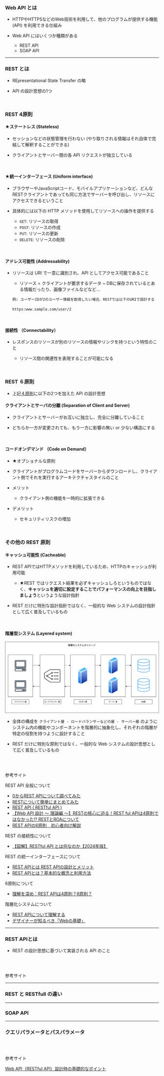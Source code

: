 ### Web API とは

- HTTPやHTTPSなどのWeb技術を利用して、他のプログラムが提供する機能 (API) を利用できる仕組み

- Web API にはいくつか種類がある

    - REST API
    - SOAP API

---

### REST とは

- REpresentational State Transfer の略

- API の設計思想の1つ

<br>

### REST 4原則

#### ★ステートレス (Stateless)

- セッションなどの状態管理を行わない (やり取りされる情報はそれ自体で完結して解釈することができる)

- クライアントとサーバー間の各 API リクエストが独立している

<br>

#### ★統一インターフェース (Uniform interface)

- ブラウザーやJavaScriptコード、モバイルアプリケーションなど、どんなRESTクライアントであっても同じ方法でサーバーを呼び出し、リソースにアクセスできるということ

- 具体的には以下の HTTP メソッドを使用してリソースへの操作を提供する

    - `GET`: リソースの取得
    - `POST`: リソースの作成
    - `PUT`: リソースの更新
    - `DELETE`: リソースの削除

<br>

#### アドレス可能性 (Addressability)

- リソースは URI で一意に識別され、API としてアクセス可能であること

    - リソース = クライアントが要求するデータ ~ DBに保存されているとある情報だったり、画像ファイルなどなど...

    ```
    例: ユーザーIDが2のユーザー情報を取得したい場合、RESTでは以下のURIで設計する

    https:www.sample.com/user/2
    ```

<br>

#### 接続性 （Connectability）

- レスポンスのリソースが別のリソースの情報やリンクを持つという特性のこと

    - リソース間の関連性を表現することが可能になる

<br>

### REST ６原則

- 上記[４原則](#rest-4原則)に以下の2つを加えた API の設計思想

#### クライアントとサーバの分離 (Separation of Client and Server)

- クライアントとサーバーがお互いに独立し、完全に分離していること

- どちらか一方が変更されても、もう一方に影響の無い or 少ない構造にする

<br>

#### コードオンデマンド （Code on Demand）

- ★オプショナルな原則

- クライアントがプログラムコードをサーバーからダウンロードし、クライアント側でそれを実行するアーキテクチャスタイルのこと

- メリット
    - クライアント側の機能を一時的に拡張できる

- デメリット
    - セキュリティリスクの増加

<br>

### その他の REST 原則

#### キャッシュ可能性 (Cacheable)

- REST APIではHTTPメソッドを利用しているため、HTTPのキャッシュが利用可能

    - ★REST ではリクエスト結果を必ずキャッシュしろというものではなく、**キャッシュを適切に設定することでパフォーマンスの向上を目指しましょう**というような設計指針

- REST だけに特別な設計指針ではなく、一般的な Web システムの設計指針として広く普及しているもの

<br>

#### 階層型システム (Layered system)

<img src="./img/REST-Layered-System_.png" />

<br>

- 全体の構成を `クライアント層 - ロードバランサーなどの層 - サーバー層` のようにシステム内の機能やコンポーネントを階層的に抽象化し、それぞれの階層が特定の役割を持つように設計すること

- REST だけに特別な原則ではなく、一般的な Web システムの設計思想として広く普及しているもの

<br>
<br>

参考サイト

REST API 全般について
- [0からREST APIについて調べてみた](https://qiita.com/masato44gm/items/dffb8281536ad321fb08)
- [RESTについて簡単にまとめてみた](https://qiita.com/minisera/items/80318e52463829f1c642)
- [REST API ( RESTful API )](https://www.infraexpert.com/study/sdn09.html)
- [【Web API 設計 〜 理論編 〜】RESTの核心に迫る！REST ful APIは4原則ではなかった!? RESTとROAについて](https://zenn.dev/aiq_dev/articles/48100d5b3f13fe)
- [REST APIの6原則　初心者向け解説](https://qiita.com/Shin_728/items/4f42ef332abdbb25633a#3-キャッシュ可能)

REST の接続性について
- [【図解】RESTful API とは何なのか【2024年版】](https://ramble.impl.co.jp/2886/#toc9)

REST の統一インターフェースについて
- [REST APIとは REST APIの設計とメリット](https://www.talend.com/jp/resources/rest-api/)
- [REST APIとは？基本的な概念と利用方法](https://qiita.com/MaSi1031/items/37b2b59ca9c1a5cceb41#統一インターフェース)

6原則について
- [理解を深め：REST APIは4原則？6原則？](https://apidog.com/jp/blog/rest-api-rules/)

階層化システムについて
- [REST APIについて理解する](https://qiita.com/mutsuki15/items/ed40ebb5cfdb685cb5c5#階層化システム)
- [デザイナーが知るべき「Webの基礎」](https://note.com/_genkisuzuki/n/n0004fde942f3)

---

### REST APIとは

- REST の設計思想に基づいて実装される API のこと

<br>
<br>

参考サイト

---

### REST と RESTfull の違い

---

### SOAP API

---

### クエリパラメータとパスパラメータ

<br>
<br>

参考サイト

[Web API（RESTful API）設計時の基礎的なポイント](https://qiita.com/daimyo404/items/e07ff96b0b94563e5214#パスパラメータとクエリパラメータとの使い分けができているか)